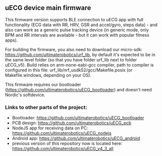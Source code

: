 ## uECG device main firmware
This firmware version supports BLE connection to uECG app with full functionality (ECG data with RR, HRV, GSR and accel/gyro, steps data) - and also can work as a generic pulse tracking device (in generic mode, only BPM and RR intervals are available - but it can work with popular fitness apps).

For building the firmware, you also need to download our micro-sdk: https://github.com/ultimaterobotics/urf_lib, by default it's expected to be in the same level folder (so that you have folder urf_lib next to folder uECG_v5). Build relies on arm-none-eabi-gcc compiler, path to compiler is configured in this file: urf_lib/nrf_usdk52/gcc/Makefile.posix (or Makefile.windows, depending on your OS).

This firmware requires our bootloader (https://github.com/ultimaterobotics/uECG_bootloader) and doesn't need Nordic's softdevice.

### Links to other parts of the project:
* Bootloader: https://github.com/ultimaterobotics/uECG_bootloader
* PCB design: https://github.com/ultimaterobotics/uECG_pcb
* NodeJS app for receiving data on PC: https://github.com/ultimaterobotics/uECG_nodejs
* Android app: https://github.com/ultimaterobotics/uECG_android 
* previous version of this repository now is located here: https://github.com/ultimaterobotics/uECG_v4_3_all
